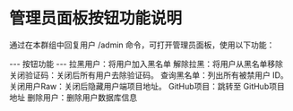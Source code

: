 管理员面板按钮功能说明
=================
通过在本群组中回复用户 /admin 命令，可打开管理员面板，使用以下功能：

--- 按钮功能 ---
拉黑用户：将用户加入黑名单
解除拉黑：将用户从黑名单移除
关闭验证码：关闭后所有用户去除验证码。
查询黑名单：列出所有被禁用户 ID。
关闭用户Raw：关闭后隐藏用户端项目地址。
GitHub项目：跳转至 GitHub项目地址
删除用户：删除用户数据库信息
